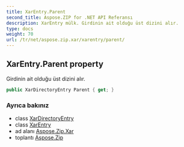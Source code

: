 ```yaml
---
title: XarEntry.Parent
second_title: Aspose.ZIP for .NET API Referansı
description: XarEntry mülk. Girdinin ait olduğu üst dizini alır.
type: docs
weight: 70
url: /tr/net/aspose.zip.xar/xarentry/parent/
---
```

## XarEntry.Parent property

Girdinin ait olduğu üst dizini alır.

```csharp
public XarDirectoryEntry Parent { get; }
```

### Ayrıca bakınız

* class [XarDirectoryEntry](../../xardirectoryentry/)
* class [XarEntry](../)
* ad alanı [Aspose.Zip.Xar](../../xarentry/)
* toplantı [Aspose.Zip](../../../)


